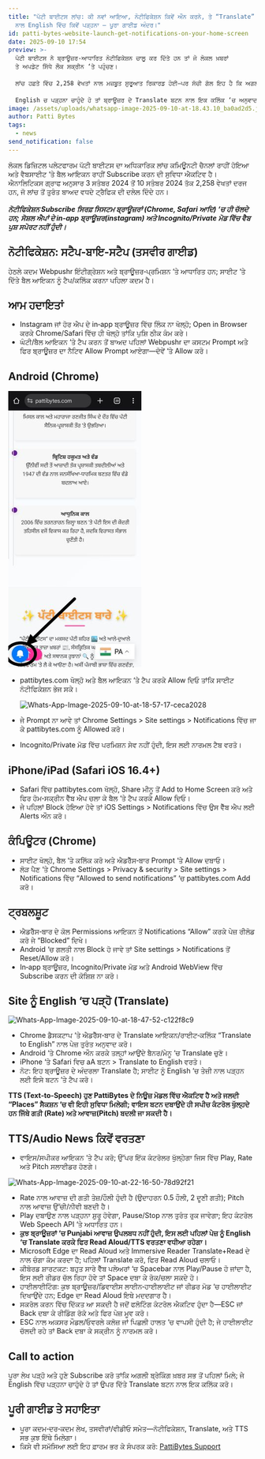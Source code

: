 ```yaml
---
title: "ਪੱਟੀ ਬਾਈਟਸ ਲਾਂਚ: ਕੀ ਨਵਾਂ ਆਇਆ, ਨੋਟੀਫਿਕੇਸ਼ਨ ਕਿਵੇਂ ਔਨ ਕਰਨੇ, ਤੇ “Translate”
  ਨਾਲ English ਵਿੱਚ ਕਿਵੇਂ ਪੜ੍ਹਨਾ — ਪੂਰਾ ਗਾਈਡ ਅੰਦਰ।"
id: patti-bytes-website-launch-get-notifications-on-your-home-screen
date: 2025-09-10 17:54
preview: >-
  ਪੱਟੀ ਬਾਈਟਸ ਨੇ ਬ੍ਰਾਊਜ਼ਰ‑ਆਧਾਰਿਤ ਨੋਟੀਫਿਕੇਸ਼ਨ ਚਾਲੂ ਕਰ ਦਿੱਤੇ ਹਨ ਤਾਂ ਜੋ ਲੋਕਲ ਖ਼ਬਰਾਂ
  ਤੇ ਅਪਡੇਟ ਸਿੱਧੇ ਲੌਕ ਸਕ੍ਰੀਨ ‘ਤੇ ਪਹੁੰਚਣ।

  ਲਾਂਚ ਹਫ਼ਤੇ ਵਿੱਚ 2,258 ਵੇਖਤਾਂ ਨਾਲ ਮਜ਼ਬੂਤ ਸ਼ੁਰੂਆਤ ਰਿਕਾਰਡ ਹੋਈ—ਪਰ ਸੱਚੀ ਗੱਲ ਇਹ ਹੈ ਕਿ ਅਗਲਾ ਵੱਡਾ ਅਪਡੇਟ ਸਭ ਤੋਂ ਪਹਿਲਾਂ ਕਿਸਦੇ ਫੋਨ ‘ਤੇ ਪਹੁੰਚੇਗਾ, ਇਹ ਫ਼ੈਸਲਾ ਇੱਕ Tap ਨਾਲ ਹੋ ਸਕਦਾ ਹੈ; ਪੂਰਾ ਲੇਖ ਖੋਲ੍ਹੋ ਅਤੇ ਨੋਟੀਫਿਕੇਸ਼ਨ ਔਨ ਕਰੋ।

  English ਚ ਪੜ੍ਹਨਾ ਚਾਹੁੰਦੇ ਹੋ ਤਾਂ ਬ੍ਰਾਊਜ਼ਰ ਦੇ Translate ਬਟਨ ਨਾਲ ਇਕ ਕਲਿੱਕ ‘ਚ ਅਨੁਵਾਦ ਕਰੋ।
image: /assets/uploads/whatsapp-image-2025-09-10-at-18.43.10_ba0ad2d5.jpg
author: Patti Bytes
tags:
  - news
send_notification: false
---
```

ਲੋਕਲ ਡਿਜ਼ਿਟਲ ਪਲੇਟਫਾਰਮ ਪੱਟੀ ਬਾਈਟਸ ਦਾ ਅਧਿਕਾਰਿਕ ਲਾਂਚ ਕਮਿਊਨਟੀ ਚੈਨਲਾਂ ਰਾਹੀਂ ਹੋਇਆ ਅਤੇ ਵੈਬਸਾਈਟ ‘ਤੇ ਬੈਲ ਆਇਕਨ ਰਾਹੀਂ Subscribe ਕਰਨ ਦੀ ਸੁਵਿਧਾ ਐਕਟਿਵ ਹੈ।\
ਐਨਾਲਿਟਿਕਸ ਗ੍ਰਾਫ ਅਨੁਸਾਰ 3 ਸਤੰਬਰ 2024 ਤੋਂ 10 ਸਤੰਬਰ 2024 ਤੱਕ 2,258 ਵੇਖਤਾਂ ਦਰਜ ਹਨ, ਜੋ ਲਾਂਚ ਤੋਂ ਤੁਰੰਤ ਬਾਅਦ ਵਧਦੇ ਟ੍ਰੈਫਿਕ ਦੀ ਦਲੇਲ ਦਿੰਦੇ ਹਨ।\
\
***ਨੋਟੀਫਿਕੇਸ਼ਨ Subscribe ਸਿਰਫ਼ ਸਿਸਟਮ ਬ੍ਰਾਊਜ਼ਰਾਂ (Chrome, Safari ਆਦਿ) ‘ਚ ਹੀ ਚੱਲਦੇ ਹਨ; ਸੋਸ਼ਲ ਐਪਾਂ ਦੇ in‑app ਬ੍ਰਾਊਜ਼ਰ(instagram) ਅਤੇ Incognito/Private ਮੋਡ ਵਿੱਚ ਵੈਬ ਪੁਸ਼ ਸਪੋਰਟ ਨਹੀਂ ਹੁੰਦੀ।***[](https://pushalert.co/documentation/browser-support)

## ਨੋਟੀਫਿਕੇਸ਼ਨ: ਸਟੈਪ‑ਬਾਇ‑ਸਟੈਪ (ਤਸਵੀਰ ਗਾਈਡ)

ਹੇਠਲੇ ਕਦਮ Webpushr ਇੰਟੀਗ੍ਰੇਸ਼ਨ ਅਤੇ ਬ੍ਰਾਊਜ਼ਰ‑ਪ੍ਰਮਿਸ਼ਨ ‘ਤੇ ਆਧਾਰਿਤ ਹਨ; ਸਾਈਟ ‘ਤੇ ਦਿੱਤੇ ਬੈਲ ਆਇਕਨ ਨੂੰ ਟੈਪ/ਕਲਿੱਕ ਕਰਨਾ ਪਹਿਲਾ ਕਦਮ ਹੈ।[](https://www.webpushr.com/docs/manual-integration)

## ਆਮ ਹਦਾਇਤਾਂ

* Instagram ਜਾਂ ਹੋਰ ਐਪ ਦੇ in‑app ਬ੍ਰਾਊਜ਼ਰ ਵਿੱਚ ਲਿੰਕ ਨਾ ਖੋਲ੍ਹੋ; Open in Browser ਕਰਕੇ Chrome/Safari ਵਿੱਚ ਹੀ ਖੋਲ੍ਹੋ ਤਾਂਕਿ ਪੁਸ਼ਿ ਠੀਕ ਕੰਮ ਕਰੇ।[](http://docs.pushowl.com/en/articles/2320685-in-app-browsers-from-social-media-apps-don-t-load-the-required-code-to-collect-web-push-subscribers)
* ਘੰਟੀ/ਬੈਲ ਆਇਕਨ ‘ਤੇ ਟੈਪ ਕਰਨ ਤੋਂ ਬਾਅਦ ਪਹਿਲਾਂ Webpushr ਦਾ ਕਸਟਮ Prompt ਅਤੇ ਫਿਰ ਬ੍ਰਾਊਜ਼ਰ ਦਾ ਨੈਟਿਵ Allow Prompt ਆਏਗਾ—ਦੋਵੇਂ ‘ਤੇ Allow ਕਰੋ।[](https://www.webpushr.com/customizable-prompts)

## Android (Chrome)

<!--StartFragment-->

![](/assets/uploads/e513013f-3416-4ef6-862b-863163b0f4ac.jpeg)

<!--EndFragment-->

* pattibytes.com ਖੋਲ੍ਹੋ ਅਤੇ ਬੈਲ ਆਇਕਨ ‘ਤੇ ਟੈਪ ਕਰਕੇ Allow ਦਿਓ ਤਾਂਕਿ ਸਾਈਟ ਨੋਟੀਫਿਕੇਸ਼ਨ ਭੇਜ ਸਕੇ।<!--StartFragment-->

  ![Whats-App-Image-2025-09-10-at-18-57-17-ceca2028](https://i.ibb.co/MyR2nSgN/Whats-App-Image-2025-09-10-at-18-57-17-ceca2028.jpg)
* ਜੇ Prompt ਨਾ ਆਵੇ ਤਾਂ Chrome Settings > Site settings > Notifications ਵਿੱਚ ਜਾ ਕੇ pattibytes.com ਨੂੰ Allowed ਕਰੋ।[](https://www.engagelab.com/blog/how-to-enable-chrome-notifications-in-three-ways)
* Incognito/Private ਮੋਡ ਵਿੱਚ ਪਰਮਿਸ਼ਨ ਸੇਵ ਨਹੀਂ ਹੁੰਦੀ, ਇਸ ਲਈ ਨਾਰਮਲ ਟੈਬ ਵਰਤੋ।[](https://pushalert.co/documentation/browser-support)

## iPhone/iPad (Safari iOS 16.4+)

* Safari ਵਿੱਚ pattibytes.com ਖੋਲ੍ਹੋ, Share ਮੀਨੂ ਤੋਂ Add to Home Screen ਕਰੋ ਅਤੇ ਫਿਰ ਹੋਮ‑ਸਕ੍ਰੀਨ ਵੈੱਬ ਐਪ ਚਲਾ ਕੇ ਬੈਲ ‘ਤੇ ਟੈਪ ਕਰਕੇ Allow ਦਿਓ।[](https://webkit.org/blog/13878/web-push-for-web-apps-on-ios-and-ipados/)
* ਜੇ ਪਹਿਲਾਂ Block ਹੋਇਆ ਹੋਵੇ ਤਾਂ iOS Settings > Notifications ਵਿੱਚ ਉਸ ਵੈੱਬ ਐਪ ਲਈ Alerts ਔਨ ਕਰੋ।[](https://webkit.org/blog/13878/web-push-for-web-apps-on-ios-and-ipados/)

## ਕੰਪਿਊਟਰ (Chrome)

* ਸਾਈਟ ਖੋਲ੍ਹੋ, ਬੈਲ ‘ਤੇ ਕਲਿੱਕ ਕਰੋ ਅਤੇ ਐਡਰੈੱਸ‑ਬਾਰ Prompt ‘ਤੇ Allow ਦਬਾਓ।[](https://support.google.com/chrome/answer/3220216?hl=en&co=GENIE.Platform%3DDesktop)
* ਲੋੜ ਪੈਣ ‘ਤੇ Chrome Settings > Privacy & security > Site settings > Notifications ਵਿੱਚ “Allowed to send notifications” ‘ਚ pattibytes.com Add ਕਰੋ।[](https://www.engagelab.com/blog/how-to-enable-chrome-notifications-in-three-ways)

## ਟ੍ਰਬਲਸ਼ੂਟ

* ਐਡਰੈੱਸ‑ਬਾਰ ਦੇ ਕੋਲ Permissions ਆਇਕਨ ਤੋਂ Notifications “Allow” ਕਰਕੇ ਪੇਜ਼ ਰੀਲੋਡ ਕਰੋ ਜੇ “Blocked” ਦਿਖੇ।[](https://support.google.com/chrome/answer/3220216?hl=en&co=GENIE.Platform%3DDesktop)
* Android ‘ਚ ਗਲਤੀ ਨਾਲ Block ਹੋ ਜਾਵੇ ਤਾਂ Site settings > Notifications ਤੋਂ Reset/Allow ਕਰੋ।[](https://support.google.com/chrome/answer/3220216?hl=en&co=GENIE.Platform%3DAndroid)
* In‑app ਬ੍ਰਾਊਜ਼ਰ, Incognito/Private ਮੋਡ ਅਤੇ Android WebView ਵਿੱਚ Subscribe ਕਰਨ ਦੀ ਕੋਸ਼ਿਸ਼ ਨਾ ਕਰੋ।[](https://developer.clevertap.com/docs/web-push)

## Site ਨੂੰ English ‘ਚ ਪੜ੍ਹੋ (Translate)

<!--StartFragment-->

![Whats-App-Image-2025-09-10-at-18-47-52-c122f8c9](https://i.ibb.co/nyHxC7s/Whats-App-Image-2025-09-10-at-18-47-52-c122f8c9.jpg)

<!--EndFragment-->

* Chrome ਡੈਸਕਟਾਪ ‘ਤੇ ਐਡਰੈੱਸ‑ਬਾਰ ਦੇ Translate ਆਇਕਨ/ਰਾਈਟ‑ਕਲਿੱਕ “Translate to English” ਨਾਲ ਪੇਜ਼ ਤੁਰੰਤ ਅਨੁਵਾਦ ਕਰੋ।[](https://support.google.com/chrome/answer/173424?hl=en&co=GENIE.Platform%3DDesktop)
* Android ‘ਤੇ Chrome ਔਨ ਕਰਕੇ ਤਲ੍ਹਾਂ ਆਉਂਦੇ ਬੈਨਰ/ਮੇਨੂ ‘ਚ Translate ਚੁਣੋ।[](https://support.google.com/chrome/answer/173424?hl=en&co=GENIE.Platform%3DAndroid)
* iPhone ‘ਤੇ Safari ਵਿਚ aA ਬਟਨ > Translate to English ਵਰਤੋ।[](https://www.macrumors.com/how-to/safari-webpage-translation-ios/)
* ਨੋਟ: ਇਹ ਬ੍ਰਾਊਜ਼ਰ ਦੇ ਅੰਦਰਲਾ Translate ਹੈ; ਸਾਈਟ ਨੂੰ English ‘ਚ ਤੇਜ਼ੀ ਨਾਲ ਪੜ੍ਹਨ ਲਈ ਇਸੇ ਬਟਨ ‘ਤੇ ਟੈਪ ਕਰੋ।[](https://support.apple.com/en-in/guide/iphone/iph1fbef4daa/ios)

<!--StartFragment-->

**TTS (Text‑to‑Speech) ਹੁਣ PattiBytes ਦੇ ਨਿਊਜ਼ ਮੋਡਲ ਵਿੱਚ ਐਕਟਿਵ ਹੈ ਅਤੇ ਜਲਦੀ “Places” ਸੈਕਸ਼ਨ ‘ਚ ਵੀ ਇਹੀ ਸੁਵਿਧਾ ਮਿਲੇਗੀ; ਵਾਇਸ ਬਟਨ ਦਬਾਉਂਦੇ ਹੀ ਸਪੀਚ ਕੰਟਰੋਲ ਖੁੱਲ੍ਹਦੇ ਹਨ ਜਿੱਥੇ ਗਤੀ (Rate) ਅਤੇ ਆਵਾਜ਼(Pitch) ਬਦਲੀ ਜਾ ਸਕਦੀ ਹੈ।**[](https://developer.mozilla.org/en-US/docs/Web/API/SpeechSynthesisUtterance/pitch)

## TTS/Audio News ਕਿਵੇਂ ਵਰਤਣਾ



* ਵਾਇਸ/ਸਪੀਕਰ ਆਇਕਨ ‘ਤੇ ਟੈਪ ਕਰੋ; ਉੱਪਰ ਇੱਕ ਕੰਟਰੋਲਰ ਖੁੱਲ੍ਹੇਗਾ ਜਿਸ ਵਿੱਚ Play, Rate ਅਤੇ Pitch ਸਲਾਈਡਰ ਹੋਣਗੇ।[](https://developer.mozilla.org/en-US/docs/Web/API/Web_Speech_API)

![Whats-App-Image-2025-09-10-at-22-16-50-78d92f21](https://i.ibb.co/Kxh1b7Cz/Whats-App-Image-2025-09-10-at-22-16-50-78d92f21.jpg)



* Rate ਨਾਲ ਆਵਾਜ਼ ਦੀ ਗਤੀ ਤੇਜ਼/ਹੌਲੀ ਹੁੰਦੀ ਹੈ (ਉਦਾਹਰਨ 0.5 ਹੌਲੀ, 2 ਦੂਣੀ ਗਤੀ); Pitch ਨਾਲ ਆਵਾਜ਼ ਉੱਚੀ/ਨੀਵੀ ਬਣਦੀ ਹੈ।[](https://developer.mozilla.org/en-US/docs/Web/API/SpeechSynthesisUtterance/pitch)
* Play ਦਬਾਉਣ ਨਾਲ ਪੜ੍ਹਨਾ ਸ਼ੁਰੂ ਹੋਵੇਗਾ, Pause/Stop ਨਾਲ ਤੁਰੰਤ ਰੁਕ ਜਾਵੇਗਾ; ਇਹ ਕੰਟਰੋਲ Web Speech API ‘ਤੇ ਅਧਾਰਿਤ ਹਨ।[](https://developer.mozilla.org/en-US/docs/Web/API/SpeechSynthesis)
* **ਕੁਝ ਬ੍ਰਾਊਜ਼ਰਾਂ ‘ਚ Punjabi ਆਵਾਜ਼ ਉਪਲਬਧ ਨਹੀਂ ਹੁੰਦੀ, ਇਸ ਲਈ ਪਹਿਲਾਂ ਪੇਜ਼ ਨੂੰ English ‘ਚ Translate ਕਰਕੇ ਫਿਰ Read Aloud/TTS ਵਰਤਣਾ ਵਧੀਆ ਰਹੇਗਾ।**[](https://support.microsoft.com/en-us/topic/use-microsoft-translator-in-microsoft-edge-browser-4ad1c6cb-01a4-4227-be9d-a81e127fcb0b)
* Microsoft Edge ਦਾ Read Aloud ਅਤੇ Immersive Reader Translate+Read ਦੇ ਨਾਲ ਚੰਗਾ ਕੰਮ ਕਰਦਾ ਹੈ; ਪਹਿਲਾਂ Translate ਕਰੋ, ਫਿਰ Read Aloud ਚਲਾਓ।[](https://www.microsoft.com/en-us/edge/features/read-aloud)
* ਕੀਬੋਰਡ ਸ਼ਾਰਟਕਟ: ਬਹੁਤ ਸਾਰੇ ਵੈੱਬ ਪਲੇਅਰਾਂ ‘ਚ Spacebar ਨਾਲ Play/Pause ਹੋ ਜਾਂਦਾ ਹੈ, ਇਸ ਲਈ ਰੀਡਰ ਚੱਲ ਰਿਹਾ ਹੋਵੇ ਤਾਂ Space ਦਬਾ ਕੇ ਰੋਕ/ਚਲਾ ਸਕਦੇ ਹੋ।[](https://www.codespeedy.com/play-and-pause-html5-video-by-pressing-space-key-javascript/)
* ਹਾਈਲਾਈਟਿੰਗ: ਕੁਝ ਬ੍ਰਾਊਜ਼ਰ/ਡਿਵਾਈਸ ਲਾਈਨ‑ਹਾਈਲਾਈਟ ਜਾਂ ਰੀਡਰ ਮੋਡ ‘ਚ ਹਾਈਲਾਈਟ ਦਿਖਾਉਂਦੇ ਹਨ; Edge ਦਾ Read Aloud ਇਥੇ ਮਦਦਗਾਰ ਹੈ।[](https://www.microsoft.com/en-us/edge/features/read-aloud)
* ਸਕਰੋਲ ਕਰਨ ਵਿੱਚ ਦਿੱਕਤ ਆ ਸਕਦੀ ਹੈ ਜਦੋਂ ਫਲੋਟਿੰਗ ਕੰਟਰੋਲ ਐਕਟਿਵ ਹੁੰਦਾ ਹੈ—ESC ਜਾਂ Back ਦਬਾ ਕੇ ਰੀਡਿੰਗ ਰੋਕੋ ਅਤੇ ਫਿਰ ਪੇਜ਼ ਮੂਵ ਕਰੋ।[](https://stackoverflow.com/questions/34956907/keypress-pause-and-play-audio)
* ESC ਨਾਲ ਅਕਸਰ ਮੌਡਲ/ਓਵਰਲੇ ਕਲੋਜ਼ ਜਾਂ ਪਿਛਲੀ ਹਾਲਤ ‘ਚ ਵਾਪਸੀ ਹੁੰਦੀ ਹੈ; ਜੇ ਹਾਈਲਾਈਟ ਚੱਲਦੀ ਰਹੇ ਤਾਂ Back ਦਬਾ ਕੇ ਸਕ੍ਰੀਨ ਨੂੰ ਨਾਰਮਲ ਕਰੋ।[](https://www.microsoft.com/en-us/edge/features/read-aloud)

<!--EndFragment-->



## Call to action

ਪੂਰਾ ਲੇਖ ਪੜ੍ਹੋ ਅਤੇ ਹੁਣੇ Subscribe ਕਰੋ ਤਾਂਕਿ ਅਗਲੀ ਬ੍ਰੇਕਿੰਗ ਖ਼ਬਰ ਸਭ ਤੋਂ ਪਹਿਲਾਂ ਮਿਲੇ; ਜੇ English ਵਿੱਚ ਪੜ੍ਹਨਾ ਚਾਹੁੰਦੇ ਹੋ ਤਾਂ ਉਪਰ ਦਿੱਤੇ Translate ਬਟਨ ਨਾਲ ਇਕ ਕਲਿੱਕ ਕਰੋ।

<!--StartFragment-->

## ਪੂਰੀ ਗਾਈਡ ਤੇ ਸਹਾਇਤਾ

* ਪੂਰਾ ਕਦਮ‑ਦਰ‑ਕਦਮ ਲੇਖ, ਤਸਵੀਰਾਂ/ਵੀਡੀਓ ਸਮੇਤ—ਨੋਟੀਫਿਕੇਸ਼ਨ, Translate, ਅਤੇ TTS ਸਭ ਕੁਝ ਇੱਥੇ ਮਿਲੇਗਾ।[](https://support.google.com/chrome/answer/173424?hl=en&co=GENIE.Platform%3DDesktop)
* ਕਿਸੇ ਵੀ ਸਮੱਸਿਆ ਲਈ ਇਹ ਫ਼ਾਰਮ ਭਰ ਕੇ ਸੰਪਰਕ ਕਰੋ: [PattiBytes Support](https://www.pattibytes.com/#collaboration)[](https://support.google.com/chrome/answer/173424?hl=en&co=GENIE.Platform%3DDesktop)